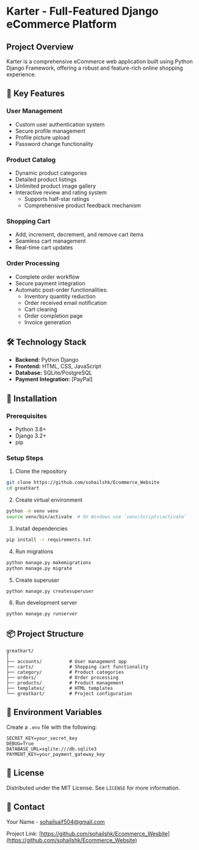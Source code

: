 # Karter - Full-Featured Django eCommerce Platform

## Project Overview
Karter is a comprehensive eCommerce web application built using Python Django Framework, offering a robust and feature-rich online shopping experience.

## 🚀 Key Features

### User Management
- Custom user authentication system
- Secure profile management
- Profile picture upload
- Password change functionality

### Product Catalog
- Dynamic product categories
- Detailed product listings
- Unlimited product image gallery
- Interactive review and rating system
  - Supports half-star ratings
  - Comprehensive product feedback mechanism

### Shopping Cart
- Add, increment, decrement, and remove cart items
- Seamless cart management
- Real-time cart updates

### Order Processing
- Complete order workflow
- Secure payment integration
- Automatic post-order functionalities:
  - Inventory quantity reduction
  - Order received email notification
  - Cart clearing
  - Order completion page
  - Invoice generation

## 🛠️ Technology Stack
- **Backend:** Python Django
- **Frontend:** HTML, CSS, JavaScript
- **Database:** SQLite/PostgreSQL
- **Payment Integration:** [PayPal]

## 🔧 Installation

### Prerequisites
- Python 3.8+
- Django 3.2+
- pip

### Setup Steps
1. Clone the repository
```bash
git clone https://github.com/sohailshk/Ecommerce_Website
cd greatkart
```

2. Create virtual environment
```bash
python -m venv venv
source venv/bin/activate  # On Windows use `venv\Scripts\activate`
```

3. Install dependencies
```bash
pip install -r requirements.txt
```

4. Run migrations
```bash
python manage.py makemigrations
python manage.py migrate
```

5. Create superuser
```bash
python manage.py createsuperuser
```

6. Run development server
```bash
python manage.py runserver
```

## 📦 Project Structure
```
greatkart/
│
├── accounts/          # User management app
├── carts/             # Shopping cart functionality
├── category/          # Product categories
├── orders/            # Order processing
├── products/          # Product management
├── templates/         # HTML templates
└── greatkart/         # Project configuration
```

## 🔐 Environment Variables
Create a `.env` file with the following:
```
SECRET_KEY=your_secret_key
DEBUG=True
DATABASE_URL=sqlite:///db.sqlite3
PAYMENT_KEY=your_payment_gateway_key
```

## 📜 License
Distributed under the MIT License. See `LICENSE` for more information.

## 🤝 Contact
Your Name - sohailsaif504@gmail.com

Project Link: [https://github.com/sohailshk/Ecommerce_Wesbite](https://github.com/sohailshk/Ecommerce_Website)
